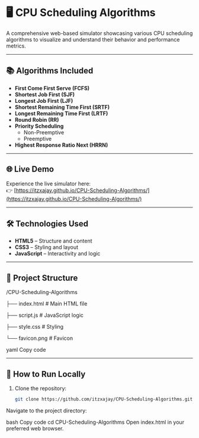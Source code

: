 # 🖥️ CPU Scheduling Algorithms

A comprehensive web-based simulator showcasing various CPU scheduling algorithms to visualize and understand their behavior and performance metrics.
 
---

## 📚 Algorithms Included

- **First Come First Serve (FCFS)**
- **Shortest Job First (SJF)**
- **Longest Job First (LJF)**
- **Shortest Remaining Time First (SRTF)**
- **Longest Remaining Time First (LRTF)**
- **Round Robin (RR)**
- **Priority Scheduling**
  - Non-Preemptive
  - Preemptive
- **Highest Response Ratio Next (HRRN)**

---

## 🌐 Live Demo

Experience the live simulator here:  
👉 [https://itzxajay.github.io/CPU-Scheduling-Algorithms/](https://itzxajay.github.io/CPU-Scheduling-Algorithms/)

---

## 🛠️ Technologies Used

- **HTML5** – Structure and content
- **CSS3** – Styling and layout
- **JavaScript** – Interactivity and logic

---

## 📁 Project Structure

/CPU-Scheduling-Algorithms

├── index.html # Main HTML file

├── script.js # JavaScript logic

├── style.css # Styling

└── favicon.png # Favicon

yaml
Copy code

---

## 🚀 How to Run Locally

1. Clone the repository:

   ```bash
   git clone https://github.com/itzxajay/CPU-Scheduling-Algorithms.git
Navigate to the project directory:

bash
Copy code
cd CPU-Scheduling-Algorithms
Open index.html in your preferred web browser.
